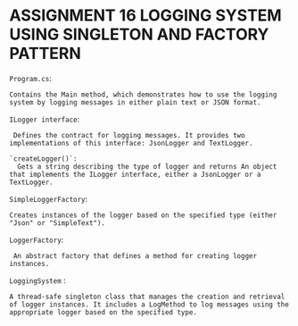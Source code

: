 # ASSIGNMENT 16 LOGGING SYSTEM USING SINGLETON AND FACTORY PATTERN

`Program.cs`: 
    
    Contains the Main method, which demonstrates how to use the logging system by logging messages in either plain text or JSON format.

`ILogger interface`:

     Defines the contract for logging messages. It provides two implementations of this interface: JsonLogger and TextLogger.

    `createLogger()`:
      Gets a string describing the type of logger and returns An object that implements the ILogger interface, either a JsonLogger or a TextLogger.

`SimpleLoggerFactory`: 
    
    Creates instances of the logger based on the specified type (either "Json" or "SimpleText").

`LoggerFactory`:

     An abstract factory that defines a method for creating logger instances.

`LoggingSystem` : 

    A thread-safe singleton class that manages the creation and retrieval of logger instances. It includes a LogMethod to log messages using the appropriate logger based on the specified type.